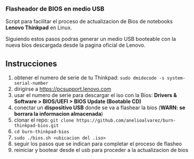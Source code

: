 ### Flasheador de BIOS en medio USB
Script para facilitar el proceso de actualizacion de Bios de notebooks **Lenovo Thinkpad** en Linux.

Siguiendo estos pasos podras generar un medio USB booteable con la nueva bios descargada desde la pagina oficial de Lenovo.


## Instrucciones
1. obtener el numero de serie de tu Thinkpad: `sudo dmidecode -s system-serial-number`
2. dirigirse a https://pcsupport.lenovo.com
3. usar el numero de serie para descargar el iso con la Bios: **Drivers & Software > BIOS/UEFI > BIOS Update (Bootable CD)**
4. conectar un **dispositivo USB** donde se va a flashear la bios (**WARN: se borrara la informacion almacenada**)
5. clonar el repo: `git clone https://github.com/anelioalvarez/burn-thinkpad-bios.git`
6. `cd burn-thinkpad-bios`
7. `sudo ./bios.sh <ubicacion del .iso>`
8. seguir los pasos que se indican para completar el proceso de flasheo
9. reiniciar y bootear desde el usb para proceder a la actualizacion de bios